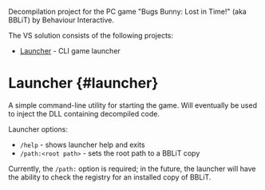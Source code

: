 
Decompilation project for the PC game "Bugs Bunny: Lost in Time!" (aka BBLiT)
by Behaviour Interactive.

The VS solution consists of the following projects:
- [Launcher](#launcher) - CLI game launcher

# Launcher {#launcher}

A simple command-line utility for starting the game. Will eventually be used to
inject the DLL containing decompiled code.

Launcher options:
- `/help` - shows launcher help and exits
- `/path:<root path>` - sets the root path to a BBLiT copy

Currently, the `/path:` option is required; in the future, the launcher will
have the ability to check the registry for an installed copy of BBLiT.

